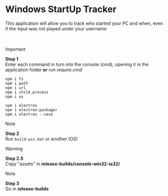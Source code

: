# Windows StartUp Tracker
This application will allow you to track who started your PC and when, even if the input was not played under your username
<br>
<br>
<br>
> [!IMPORTANT]
> **Step 1** <br>
> Enter each command in turn into the console (cmd), opening it in the application folder **or** run *require.cmd*

```
npm i fs
npm i path
npm i url
npm i child_process
npm i os 

npm i electron
npm i electron-packager
npm i electron --save
```


> [!NOTE]
> **Step 2** <br>
> Run ``build-win.bat`` or another (OS)


> [!WARNING]
> **Step 2.5** <br>
> Copy "assets" in **release-builds/console-win32-ia32/**


> [!NOTE]
> **Step 3** <br>
> Go in **release-builds**

